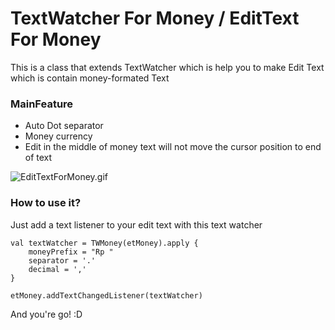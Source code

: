 # TextWatcher For Money / EditText For Money

This is a class that extends TextWatcher which is help you to make Edit Text which is contain money-formated Text

### MainFeature
- Auto Dot separator
- Money currency
- Edit in the middle of money text will not move the cursor position to end of text

![EditTextForMoney.gif](https://github.com/zihadrizkyef/TextWatcherForMoney/blob/master/EditTextForMoney.gif)

### How to use it?
Just add a text listener to your edit text with this text watcher

    val textWatcher = TWMoney(etMoney).apply {
        moneyPrefix = "Rp "
        separator = '.'
        decimal = ','
    }

    etMoney.addTextChangedListener(textWatcher)

And you're go! :D
